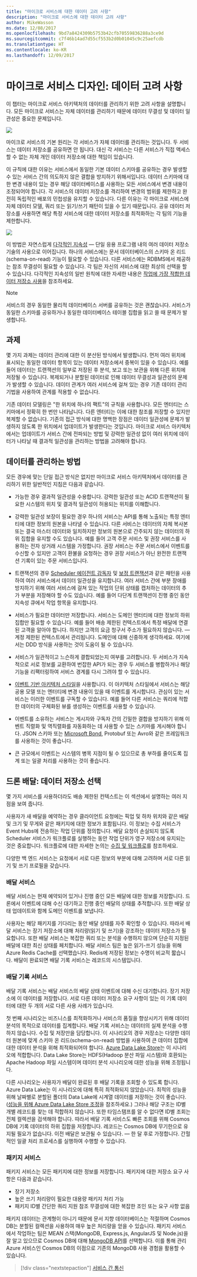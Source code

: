 ```yaml
---
title: "마이크로 서비스에 대한 데이터 고려 사항"
description: "마이크로 서비스에 대한 데이터 고려 사항"
author: MikeWasson
ms.date: 12/08/2017
ms.openlocfilehash: 9bd7a8424309b5753b42cfb70559836288a3ce9d
ms.sourcegitcommit: c7f46b14ad7d55cf553b2d0b01045c9c25aefcdb
ms.translationtype: HT
ms.contentlocale: ko-KR
ms.lasthandoff: 12/09/2017
---
```

# <a name="designing-microservices-data-considerations"></a>마이크로 서비스 디자인: 데이터 고려 사항

이 챕터는 마이크로 서비스 아키텍처의 데이터를 관리하기 위한 고려 사항을 설명합니다. 모든 마이크로 서비스는 자체 데이터를 관리하기 때문에 데이터 무결성 및 데이터 일관성은 중요한 문제입니다.

![](./images/data-considerations.png)

마이크로 서비스의 기본 원리는 각 서비스가 자체 데이터를 관리하는 것입니다. 두 서비스는 데이터 저장소를 공유하면 안 됩니다. 대신 각 서비스는 다른 서비스가 직접 액세스할 수 없는 자체 개인 데이터 저장소에 대한 책임이 있습니다.

이 규칙에 대한 이유는 서비스에서 동일한 기본 데이터 스키마를 공유하는 경우 발생할 수 있는 서비스 간의 의도하지 않은 결합을 방지하기 위해서입니다. 데이터 스키마에 대한 변경 내용이 있는 경우 해당 데이터베이스를 사용하는 모든 서비스에서 변경 내용이 조정되어야 합니다. 각 서비스의 데이터 저장소를 격리하여 변경의 범위를 제한하고 완전히 독립적인 배포의 민첩성을 유지할 수 있습니다. 다른 이유는 각 마이크로 서비스에 자체 데이터 모델, 쿼리 또는 읽기/쓰기 패턴이 있을 수 있기 때문입니다. 공유 데이터 저장소를 사용하면 해당 특정 서비스에 대한 데이터 저장소를 최적화하는 각 팀의 기능을 제한합니다. 

![](../guide/architecture-styles/images/cqrs-microservices-wrong.png)

이 방법은 자연스럽게 [다각적인 지속성](https://martinfowler.com/bliki/PolyglotPersistence.html) &mdash; 단일 응용 프로그램 내의 여러 데이터 저장소 기술의 사용으로 이어집니다. 하나의 서비스에는 문서 데이터베이스의 스키마 온 리드(schema-on-read) 기능이 필요할 수 있습니다. 다른 서비스에는 RDBMS에서 제공하는 참조 무결성이 필요할 수 있습니다. 각 팀은 자신의 서비스에 대한 최상의 선택을 할 수 있습니다. 다각적인 지속성의 일반 원칙에 대한 자세한 내용은 [작업에 가장 적합한 데이터 저장소 사용](../guide/design-principles/use-the-best-data-store.md)을 참조하세요. 

> [!NOTE]
> 서비스의 경우 동일한 물리적 데이터베이스 서버를 공유하는 것은 괜찮습니다. 서비스가 동일한 스키마를 공유하거나 동일한 데이터베이스 테이블 집합을 읽고 쓸 때 문제가 발생합니다.


## <a name="challenges"></a>과제

몇 가지 과제는 데이터 관리에 대한 이 분산된 방식에서 발생합니다. 먼저 여러 위치에 표시되는 동일한 데이터 항목이 있는 데이터 저장소에서 중복이 있을 수 있습니다. 예를 들어 데이터는 트랜잭션의 일부로 저장된 후 분석, 보고 또는 보관을 위해 다른 위치에 저장될 수 있습니다. 복제되거나 분할된 데이터로 인해 데이터 무결성과 일관성의 문제가 발생할 수 있습니다. 데이터 관계가 여러 서비스에 걸쳐 있는 경우 기존 데이터 관리 기법을 사용하여 관계를 적용할 수 없습니다.

기존 데이터 모델링은 "한 위치에 하나의 팩트"의 규칙을 사용합니다. 모든 엔터티는 스키마에서 정확히 한 번만 나타납니다. 다른 엔터티는 이에 대한 참조를 저장할 수 있지만 복제할 수 없습니다. 기존의 접근 방식에 대한 명백한 장점은 데이터 일관성에 문제가 발생하지 않도록 한 위치에서 업데이트가 발생한다는 것입니다. 마이크로 서비스 아키텍처에서는 업데이트가 서비스 간에 전파되는 방법 및 강력한 일관성 없이 여러 위치에 데이터가 나타날 때 결과적 일관성을 관리하는 방법을 고려해야 합니다. 

## <a name="approaches-to-managing-data"></a>데이터를 관리하는 방법

모든 경우에 맞는 단일 접근 방식은 없지만 마이크로 서비스 아키텍처에서 데이터를 관리하기 위한 일반적인 지침은 다음과 같습니다.

- 가능한 경우 결과적 일관성을 수용합니다. 강력한 일관성 또는 ACID 트랜잭션이 필요한 시스템의 위치 및 결과적 일관성이 허용되는 위치를 이해합니다.

- 강력한 일관성 보장이 필요한 경우 하나의 서비스는 API를 통해 노출되는 특정 엔터티에 대한 정보의 원본을 나타낼 수 있습니다. 다른 서비스는 데이터의 자체 복사본 또는 결국 마스터 데이터와 일치하지만 정보의 원본으로 간주되지 않는 데이터의 하위 집합을 유지할 수도 있습니다. 예를 들어 고객 주문 서비스 및 권장 서비스를 사용하는 전자 상거래 시스템을 가정합니다. 권장 서비스는 주문 서비스에서 이벤트를 수신할 수 있지만 고객이 환불을 요청하는 경우 권장 서비스가 아닌 완전한 트랜잭션 기록이 있는 주문 서비스입니다.

- 트랜잭션의 경우 [Scheduler 에이전트 감독자](../patterns/scheduler-agent-supervisor.md) 및 [보정 트랜잭션](../patterns/compensating-transaction.md)과 같은 패턴을 사용하여 여러 서비스에서 데이터 일관성을 유지합니다.  여러 서비스 간에 부분 장애를 방지하기 위해 여러 서비스에 걸쳐 있는 작업의 단위 상태를 캡처하는 데이터의 추가 부분을 저장해야 할 수도 있습니다. 예를 들어 다단계 트랜잭션이 진행 중인 동안 지속성 큐에서 작업 항목을 유지합니다. 

- 서비스가 필요한 데이터만 저장합니다. 서비스는 도메인 엔터티에 대한 정보의 하위 집합만 필요할 수 있습니다. 예를 들어 배송 제한된 컨텍스트에서 특정 배달에 연결된 고객을 알아야 합니다. 하지만 고객의 요금 청구서 주소가 필요하지 않습니다. &mdash; 계정 제한된 컨텍스트에서 관리됩니다. 도메인에 대해 신중하게 생각하세요. 여기에서는 DDD 방식을 사용하는 것이 도움이 될 수 있습니다. 

- 서비스가 일관적이고 느슨하게 결합되었는지 여부를 고려합니다. 두 서비스가 지속적으로 서로 정보를 교환하여 번잡한 API가 되는 경우 두 서비스를 병합하거나 해당 기능을 리팩터링하여 서비스 경계를 다시 그려야 할 수 있습니다.

- [이벤트 기반 아키텍처 스타일](../guide/architecture-styles/event-driven.md)을 사용합니다. 이 아키텍처 스타일에서 서비스는 해당 공용 모델 또는 엔터티에 변경 내용이 있을 때 이벤트를 게시합니다. 관심이 있는 서비스는 이러한 이벤트를 구독할 수 있습니다. 예를 들어 다른 서비스는 쿼리에 적합한 데이터의 구체화된 뷰를 생성하는 이벤트를 사용할 수 있습니다. 

- 이벤트를 소유하는 서비스는 게시자와 구독자 간의 긴밀한 결합을 방지하기 위해 이벤트 직렬화 및 역직렬화를 자동화하는 데 사용할 수 있는 스키마를 게시해야 합니다. JSON 스키마 또는 [Microsoft Bond](https://github.com/Microsoft/bond), Protobuf 또는 Avro와 같은 프레임워크를 사용하는 것이 좋습니다.  
 
- 큰 규모에서 이벤트는 시스템의 병목 지점이 될 수 있으므로 총 부하를 줄이도록 집계 또는 일괄 처리를 사용하는 것이 좋습니다. 

## <a name="drone-delivery-choosing-the-data-stores"></a>드론 배달: 데이터 저장소 선택 

몇 가지 서비스를 사용하더라도 배송 제한된 컨텍스트는 이 섹션에서 설명하는 여러 지점을 보여 줍니다. 

사용자가 새 배달을 예약하는 경우 클라이언트 요청에는 픽업 및 하차 위치와 같은 배달 및 크기 및 무게와 같은 패키지에 대한 정보가 포함됩니다. 이 정보는 수집 서비스가 Event Hubs에 전송하는 작업 단위를 정의합니다. 배달 요청이 손실되지 않도록 Scheduler 서비스가 워크플로를 실행하는 동안 작업 단위가 영구 저장소에 유지되는 것은 중요합니다. 워크플로에 대한 자세한 논의는 [수집 및 워크플로](./ingestion-workflow.md)를 참조하세요. 

다양한 백 엔드 서비스는 요청에서 서로 다른 정보의 부분에 대해 고려하며 서로 다른 읽기 및 쓰기 프로필을 갖습니다. 

### <a name="delivery-service"></a>배달 서비스

배달 서비스는 현재 예약되어 있거나 진행 중인 모든 배달에 대한 정보를 저장합니다. 드론에서 이벤트에 대해 수신 대기하고 진행 중인 배달의 상태를 추적합니다. 또한 배달 상태 업데이트와 함께 도메인 이벤트를 보냅니다.

사용자는 해당 패키지를 기다리는 동안 배달 상태를 자주 확인할 수 있습니다. 따라서 배달 서비스는 장기 저장소에 대해 처리량(읽기 및 쓰기)을 강조하는 데이터 저장소가 필요합니다. 또한 배달 서비스는 복잡한 쿼리 또는 분석을 수행하지 않으며 단순히 지정된 배달에 대한 최신 상태를 페치합니다. 배달 서비스 팀은 높은 읽기-쓰기 성능을 위해 Azure Redis Cache를 선택했습니다. Redis에 저장된 정보는 수명이 비교적 짧습니다. 배달이 완료되면 배달 기록 서비스는 레코드의 시스템입니다.

### <a name="delivery-history-service"></a>배달 기록 서비스

배달 기록 서비스는 배달 서비스의 배달 상태 이벤트에 대해 수신 대기합니다. 장기 저장소에 이 데이터를 저장합니다. 서로 다른 데이터 저장소 요구 사항이 있는 이 기록 데이터에 대한 두 개의 서로 다른 사용 사례가 있습니다. 

첫 번째 시나리오는 비즈니스를 최적화하거나 서비스의 품질을 향상시키기 위해 데이터 분석의 목적으로 데이터를 집계합니다. 배달 기록 서비스는 데이터의 실제 분석을 수행하지 않습니다. 수집 및 저장만을 담당합니다. 이 시나리오의 경우 저장소는 다양한 데이터 원본에 맞게 스키마 온 리드(schema-on-read) 방법을 사용하여 큰 데이터 집합에 대한 데이터 분석을 위해 최적화되어야 합니다. [Azure Data Lake Store](/azure/data-lake-store/)는 이 시나리오에 적합합니다. Data Lake Store는 HDFS(Hadoop 분산 파일 시스템)와 호환되는 Apache Hadoop 파일 시스템이며 데이터 분석 시나리오에 대한 성능을 위해 조정됩니다. 

다른 시나리오는 사용자가 배달이 완료된 후 배달 기록을 조회할 수 있도록 합니다. Azure Data Lake는 이 시나리오에 대해 특히 최적화되지 않았습니다. 최적의 성능을 위해 날짜별로 분할된 폴더의 Data Lake에 시계열 데이터를 저장하는 것이 좋습니다. ([성능을 위해 Azure Data Lake Store 조정](/azure/data-lake-store/data-lake-store-performance-tuning-guidance)을 참조하세요.) 그러나 해당 구조는 ID별 개별 레코드를 찾는 데 적합하지 않습니다. 또한 타임스탬프를 알 수 없다면 ID별 조회는 전체 컬렉션을 검색해야 합니다. 따라서 배달 기록 서비스도 빠른 조회를 위해 Cosmos DB에 기록 데이터의 하위 집합을 저장합니다. 레코드는 Cosmos DB에 무기한으로 유지될 필요가 없습니다. 이전 배달은 보관될 수 있습니다. &mdash; 한 달 후로 가정합니다. 간헐적인 일괄 처리 프로세스를 실행하여 수행할 수 있습니다.

### <a name="package-service"></a>패키지 서비스

패키지 서비스는 모든 패키지에 대한 정보를 저장합니다. 패키지에 대한 저장소 요구 사항은 다음과 같습니다. 

- 장기 저장소
- 높은 쓰기 처리량이 필요한 대용량 패키지 처리 가능
- 패키지 ID별 간단한 쿼리 지원 참조 무결성에 대한 복잡한 조인 또는 요구 사항 없음

패키지 데이터는 관계형이 아니기 때문에 문서 지향 데이터베이스는 적절하며 Cosmos DB는 분할된 컬렉션을 사용하여 매우 높은 처리량을 얻을 수 있습니다. 패키지 서비스에서 작업하는 팀은 MEAN 스택(MongoDB, Express.js, AngularJS 및 Node.js)을 잘 알고 있으므로 Cosmos DB에 대해 [MongoDB API](/azure/cosmos-db/mongodb-introduction)를 선택합니다. 이를 통해 관리 Azure 서비스인 Cosmos DB의 이점으로 기존의 MongoDB 사용 경험을 활용할 수 있습니다.

> [!div class="nextstepaction"]
> [서비스 간 통신](./interservice-communication.md)